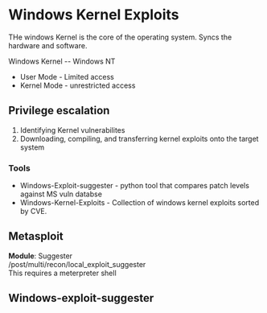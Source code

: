 # Windows Kernel Exploits

THe windows Kernel is the core of the operating system. Syncs the hardware and software.

Windows Kernel -- Windows NT  
- User Mode - Limited access
- Kernel Mode - unrestricted access

## Privilege escalation
1. Identifying Kernel vulnerabilites
2. Downloading,  compiling, and transferring kernel exploits onto the target system

### Tools
- Windows-Exploit-suggester - python tool that compares patch levels against MS vuln databse
- Windows-Kernel-Exploits - Collection of windows kernel exploits sorted by CVE.

## Metasploit
**Module**: Suggester  
/post/multi/recon/local_exploit_suggester  
This requires a meterpreter shell

## Windows-exploit-suggester
